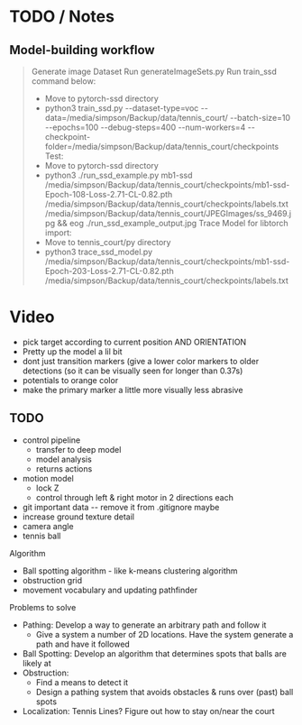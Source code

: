 
# TODO / Notes

## Model-building workflow

> Generate image Dataset
> Run generateImageSets.py
> Run train_ssd command below:
>  - Move to pytorch-ssd directory
>  - python3 train_ssd.py --dataset-type=voc --data=/media/simpson/Backup/data/tennis_court/ --batch-size=10 --epochs=100 --debug-steps=400 --num-workers=4 --checkpoint-folder=/media/simpson/Backup/data/tennis_court/checkpoints
> Test:
>  - Move to pytorch-ssd directory
>  - python3 ./run_ssd_example.py mb1-ssd /media/simpson/Backup/data/tennis_court/checkpoints/mb1-ssd-Epoch-108-Loss-2.71-CL-0.82.pth /media/simpson/Backup/data/tennis_court/checkpoints/labels.txt /media/simpson/Backup/data/tennis_court/JPEGImages/ss_9469.jpg && eog ./run_ssd_example_output.jpg
> Trace Model for libtorch import:
>  - Move to tennis_court/py directory
>  - python3 trace_ssd_model.py /media/simpson/Backup/data/tennis_court/checkpoints/mb1-ssd-Epoch-203-Loss-2.71-CL-0.82.pth /media/simpson/Backup/data/tennis_court/checkpoints/labels.txt

# Video

- pick target according to current position AND ORIENTATION
- Pretty up the model a lil bit
- dont just transition markers (give a lower color markers to older detections (so it can be visually seen for longer than 0.37s)
- potentials to orange color
- make the primary marker a little more visually less abrasive


## TODO

* control pipeline
  - transfer to deep model
  - model analysis
  - returns actions
* motion model
  - lock Z
  - control through left & right motor in 2 directions each
* git important data -- remove it from .gitignore maybe
* increase ground texture detail
* camera angle
* tennis ball

Algorithm
- Ball spotting algorithm - like k-means clustering algorithm
- obstruction grid
- movement vocabulary and updating pathfinder

Problems to solve
- Pathing: Develop a way to generate an arbitrary path and follow it
  - Give a system a number of 2D locations. Have the system generate a path and have it followed
- Ball Spotting: Develop an algorithm that determines spots that balls are likely at
- Obstruction:
  - Find a means to detect it
  - Design a pathing system that avoids obstacles & runs over (past) ball spots
- Localization: Tennis Lines? Figure out how to stay on/near the court